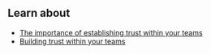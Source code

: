 
## Learn about

- [The importance of establishing trust within your teams](topics/understand-3-opsec/1-establishing-trust/3-1-learn.md)
- [Building trust within your teams](topics/understand-3-opsec/1-establishing-trust/3-2-learn.md)
